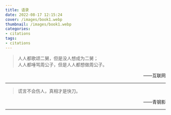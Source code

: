 ```yaml
---
title: 语录
date: 2022-08-17 12:15:24
cover: /images/book1.webp
thumbnail: /images/book1.webp
categories:
- citations
tags:
- citations
---
```

> 人人都歌颂二舅，但是没人想成为二舅；<br>人人都唾骂周公子，但是人人都想做周公子。

<div class="right">——互联网</div>

***

> 谎言不会伤人，真相才是快刀。

<div class="right">——青钢影</div>

***

<style>
blockquote {
  font-family: KaiTi, sans-serif;
}
.right {
  text-align: right;
}
</style>
